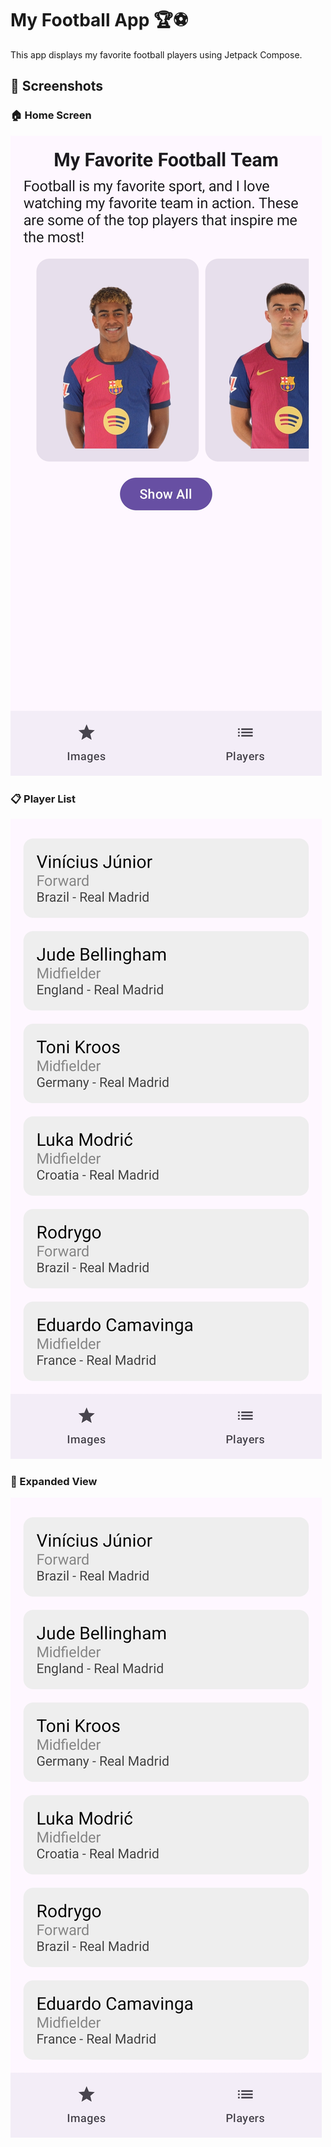 # My Football App 🏆⚽

This app displays my favorite football players using Jetpack Compose.

## 📸 Screenshots

### 🏠 Home Screen
![Home Screen](screenshots/homepage.jpg)

### 📋 Player List
![Player List](screenshots/playerlist.jpg)

### 🔄 Expanded View
![Expanded View](screenshots/playerlist.jpg)
